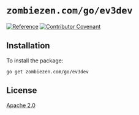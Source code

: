 # `zombiezen.com/go/ev3dev`

[![Reference](https://pkg.go.dev/badge/zombiezen.com/go/ev3dev?tab=doc)](https://pkg.go.dev/zombiezen.com/go/ev3dev?tab=doc)
[![Contributor Covenant](https://img.shields.io/badge/Contributor%20Covenant-v2.0%20adopted-ff69b4.svg)](CODE_OF_CONDUCT.md)

## Installation

To install the package:

```
go get zombiezen.com/go/ev3dev
```

## License

[Apache 2.0](LICENSE)
